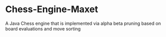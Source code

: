 # Chess-Engine-Maxet
A Java Chess engine that is implemented via alpha beta pruning based on board evaluations and move sorting
